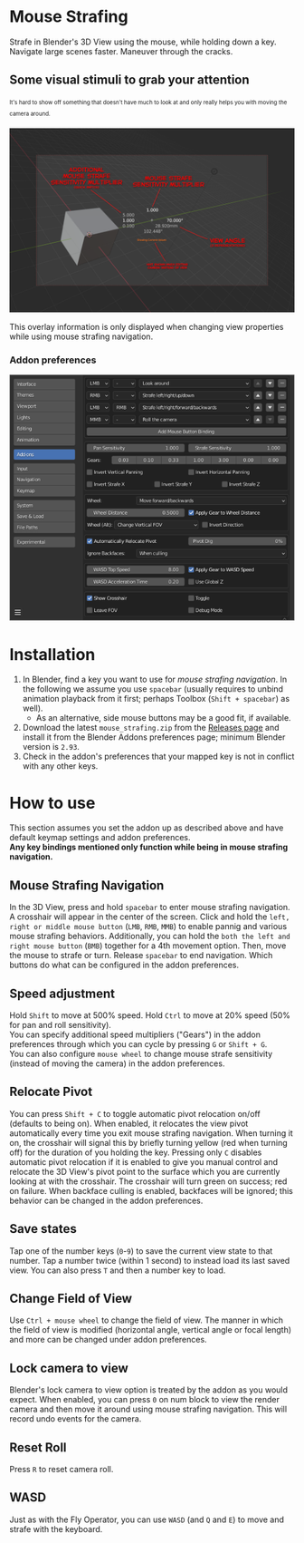 # Mouse Strafing
Strafe in Blender's 3D View using the mouse, while holding down a key. Navigate large scenes faster. Maneuver through the cracks.

## Some visual stimuli to grab your attention
<sub><sup>It's hard to show off something that doesn't have much to look at and only really helps you with moving the camera around.</sup></sub>

![Overlay UI](img/camera_view.png "Overlay UI")

This overlay information is only displayed when changing view properties while using mouse strafing navigation.

### Addon preferences

![Addon preferences](img/prefs.png "Addon preferences")

# Installation
1. In Blender, find a key you want to use for *mouse strafing navigation*. In the following we assume you use `spacebar` (usually requires to unbind animation playback from it first; perhaps Toolbox (`Shift + spacebar`) as well).
    * As an alternative, side mouse buttons may be a good fit, if available.
2. Download the latest `mouse_strafing.zip` from the [Releases page](https://github.com/Zyl9393/mouse_strafing/releases) and install it from the Blender Addons preferences page; minimum Blender version is `2.93`.
3. Check in the addon's preferences that your mapped key is not in conflict with any other keys.

# How to use
This section assumes you set the addon up as described above and have default keymap settings and addon preferences.  
**Any key bindings mentioned only function while being in mouse strafing navigation.**

## Mouse Strafing Navigation
In the 3D View, press and hold `spacebar` to enter mouse strafing navigation. A crosshair will appear in the center of the screen. Click and hold the `left, right or middle mouse button` (`LMB`, `RMB`, `MMB`) to enable pannig and various mouse strafing behaviors. Additionally, you can hold the `both the left and right mouse button` (`BMB`) together for a 4th movement option. Then, move the mouse to strafe or turn. Release `spacebar` to end navigation. Which buttons do what can be configured in the addon preferences.

## Speed adjustment
Hold `Shift` to move at 500% speed. Hold `Ctrl` to move at 20% speed (50% for pan and roll sensitivity).  
You can specify additional speed multipliers ("Gears") in the addon preferences through which you can cycle by pressing `G` or `Shift + G`.  
You can also configure `mouse wheel` to change mouse strafe sensitivity (instead of moving the camera) in the addon preferences.

## Relocate Pivot
You can press `Shift + C` to toggle automatic pivot relocation on/off (defaults to being on). When enabled, it relocates the view pivot automatically every time you exit mouse strafing navigation. When turning it on, the crosshair will signal this by briefly turning yellow (red when turning off) for the duration of you holding the key.
Pressing only `C` disables automatic pivot relocation if it is enabled to give you manual control and relocate the 3D View's pivot point to the surface which you are currently looking at with the crosshair. The crosshair will turn green on success; red on failure. When backface culling is enabled, backfaces will be ignored; this behavior can be changed in the addon preferences.  

## Save states
Tap one of the number keys (`0`-`9`) to save the current view state to that number. Tap a number twice (within 1 second) to instead load its last saved view. You can also press `T` and then a number key to load.

## Change Field of View
Use `Ctrl + mouse wheel` to change the field of view. The manner in which the field of view is modified (horizontal angle, vertical angle or focal length) and more can be changed under addon preferences.

## Lock camera to view
Blender's lock camera to view option is treated by the addon as you would expect. When enabled, you can press `0` on num block to view the render camera and then move it around using mouse strafing navigation. This will record undo events for the camera.

## Reset Roll
Press `R` to reset camera roll.

## WASD
Just as with the Fly Operator, you can use `WASD` (and `Q` and `E`) to move and strafe with the keyboard.
